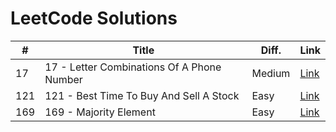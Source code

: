 # LeetCode Solutions

| # | Title | Diff. | Link |
|---|-------|-------|------|
| 17 | 17 - Letter Combinations Of A Phone Number | Medium | [Link](https://leetcode.com/problems/letter-combinations-of-a-phone-number/description/) |
| 121 | 121 - Best Time To Buy And Sell A Stock | Easy | [Link](https://leetcode.com/problems/best-time-to-buy-and-sell-stock/description/) |
| 169 | 169 - Majority Element | Easy | [Link](https://leetcode.com/problems/majority-element/description/) |